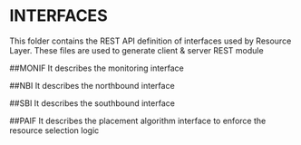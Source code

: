 # INTERFACES
This folder contains the REST API definition of interfaces used by Resource Layer. These files are used to generate client & server REST module


##MONIF
It describes the monitoring interface


##NBI
It describes the northbound interface


##SBI
It describes the southbound interface


##PAIF
It describes the placement algorithm interface to enforce the resource selection logic